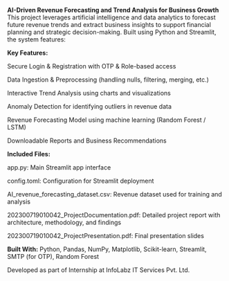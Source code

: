 **AI-Driven Revenue Forecasting and Trend Analysis for Business Growth**
This project leverages artificial intelligence and data analytics to forecast future revenue trends and extract business insights to support financial planning and strategic decision-making. Built using Python and Streamlit, the system features:

**Key Features:**

Secure Login & Registration with OTP & Role-based access

Data Ingestion & Preprocessing (handling nulls, filtering, merging, etc.)

Interactive Trend Analysis using charts and visualizations

Anomaly Detection for identifying outliers in revenue data

Revenue Forecasting Model using machine learning (Random Forest / LSTM)

Downloadable Reports and Business Recommendations

**Included Files:**

app.py: Main Streamlit app interface

config.toml: Configuration for Streamlit deployment

AI_revenue_forecasting_dataset.csv: Revenue dataset used for training and analysis

202300719010042_ProjectDocumentation.pdf: Detailed project report with architecture, methodology, and findings

202300719010042_ProjectPresentation.pdf: Final presentation slides

**Built With:**
Python, Pandas, NumPy, Matplotlib, Scikit-learn, Streamlit, SMTP (for OTP), Random Forest

Developed as part of Internship at InfoLabz IT Services Pvt. Ltd.
